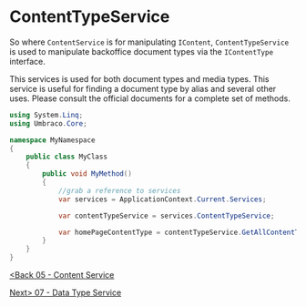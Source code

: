 # ContentTypeService

So where `ContentService` is for manipulating `IContent`, `ContentTypeService` is used to manipulate backoffice document types via the `IContentType` interface.

This services is used for both document types and media types.  This service is useful for finding a document type by alias and several other uses.  Please consult the official documents for a complete set of methods.

```c#
using System.Linq;
using Umbraco.Core;

namespace MyNamespace
{
    public class MyClass
    {
        public void MyMethod()
        {
            //grab a reference to services
            var services = ApplicationContext.Current.Services;

            var contentTypeService = services.ContentTypeService;

            var homePageContentType = contentTypeService.GetAllContentTypes().FirstOrDefault(x => x.Alias == "HomePage");
        }
    }
}
```

[<Back 05 - Content Service](05%20-%20Content%20Service.md)

[Next> 07 - Data Type Service](07%20-%20Data%20Type%20Service.md)
